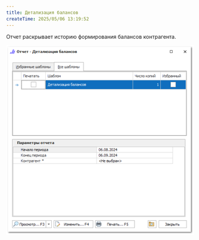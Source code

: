 ```yaml
---
title: Детализация балансов
createTime: 2025/05/06 13:19:52
---
```

Отчет раскрывает историю формирования балансов контрагента.

![](../../../assets/specification/image081.png)



